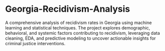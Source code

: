 # Georgia-Recidivism-Analysis
A comprehensive analysis of recidivism rates in Georgia using machine learning and statistical techniques. The project explores demographic, behavioral, and systemic factors contributing to recidivism, leveraging data cleaning, EDA, and predictive modeling to uncover actionable insights for criminal justice interventions.
